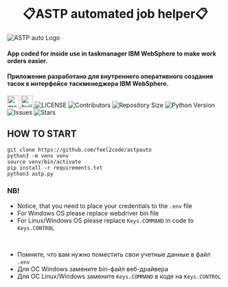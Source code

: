 <h1 align="center">📋ASTP automated job helper📋</h1>

![ASTP auto Logo](https://repository-images.githubusercontent.com/406730510/e771f4a0-93db-48fa-987b-17858398f1b3)

<h4>App coded for inside use in taskmanager IBM WebSphere to make work orders easier.</h4>
<h4>Приложение разработано для внутреннего оперативного создания тасок в интерфейсе таскменеджера IBM WebSphere.</h4>
<p>
    <a href="https://python.org">
        <img height=28px src="http://forthebadge.com/images/badges/made-with-python.svg" alt="made-with-python">
    </a>
    <a href="https://GitHub.com/feel2code">
        <img height=28px src="http://ForTheBadge.com/images/badges/built-with-love.svg" alt="built-with-love">
    </a>
    <img src="https://img.shields.io/github/license/feel2code/astpauto?style=for-the-badge&logo=appveyor" alt="LICENSE">
    <img src="https://img.shields.io/github/contributors/feel2code/astpauto?style=for-the-badge&logo=appveyor" alt="Contributors">
    <img src="https://img.shields.io/github/repo-size/feel2code/astpauto?style=for-the-badge&logo=appveyor" alt="Repository Size">
    <img src="https://img.shields.io/badge/python-3.9-green?style=for-the-badge&logo=appveyor" alt="Python Version">
    <img src="https://img.shields.io/github/issues/feel2code/astpauto?style=for-the-badge&logo=appveyor" alt="Issues">
    <img src="https://img.shields.io/github/stars/feel2code/astpauto?style=for-the-badge&logo=appveyor" alt="Stars">
</p>

## HOW TO START
```
git clone https://github.com/feel2code/astpauto
python3 -m venv venv
source venv/bin/activate
pip install -r requirements.txt
python3 astp.py
```
### NB!
* Notice, that you need to place your credentials to the `.env` file
* For Windows OS please replace webdriver bin file
* For Linux/Windows OS please replace `Keys.COMMAND` in code to `Keys.CONTROL`
<br>

* Помните, что вам нужно поместить свои учетные данные в файл `.env`
* Для ОС Windows замените bin-файл веб-драйвера
* Для ОС Linux/Windows замените `Keys.COMMAND` в коде на `Keys.CONTROL`

